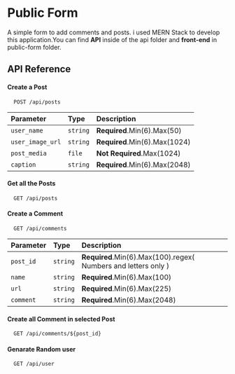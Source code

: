 
# Public Form

A simple form to add comments and posts. i used MERN Stack to develop this application.You can find **API** inside of the api folder and 
**front-end** in public-form folder.


## API Reference

#### Create a Post

```http
  POST /api/posts
```

| Parameter | Type     | Description                |
| :-------- | :------- | :------------------------- |
| `user_name` | `string` | **Required**.Min(6).Max(50)|
| `user_image_url` | `string` | **Required**.Min(6).Max(1024)|
| `post_media` | `file` | **Not Required**.Max(1024) |
| `caption` | `string` | **Required**.Min(6).Max(2048)|

#### Get all the Posts

```http
  GET /api/posts
```


#### Create a Comment

```http
  GET /api/comments
```

| Parameter | Type     | Description                |
| :-------- | :------- | :------------------------- |
| `post_id` | `string` | **Required**.Min(6).Max(100).regex( Numbers and letters only )|
| `name` | `string` | **Required**.Min(6).Max(100)|
| `url` | `string` | **Required**.Min(6).Max(225) |
| `comment` | `string` | **Required**.Min(6).Max(2048)|


#### Create all Comment in selected Post

```http
  GET /api/comments/${post_id}
```

#### Genarate Random user
```http
  GET /api/user
```
